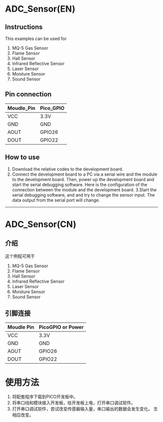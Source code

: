 # ADC_Sensor(EN)
## Instructions
This examples can be used for
1. MQ-5 Gas Sensor
2. Flame Sensor
3. Hall Sensor
4. Infrared Reflective Sensor
5. Laser Sensor
6. Moisture Sensor
7. Sound Sensor
## Pin connection
Moudle_Pin | Pico_GPIO
---|---
VCC | 3.3V
GND | GND
AOUT | GPIO26
DOUT | GPIO22
## How to use
1. Download the relative codes to the development board.
2. Connect the development board to a PC via a serial wire and the
module to the development board. Then, power up the development
board and start the serial debugging software.
Here is the configuration of the connection between the module and the
development board.
3.Start the serial debugging software, and and try to change the sensor input. The data output from the serial port will change.

---

# ADC_Sensor(CN)
## 介绍
这个例程可用于
1. MQ-5 Gas Sensor
2. Flame Sensor
3. Hall Sensor
4. Infrared Reflective Sensor
5. Laser Sensor
6. Moisture Sensor
7. Sound Sensor

## 引脚连接
Moudle Pin | PicoGPIO or Power
---|---
VCC | 3.3V
GND | GND
AOUT | GPIO26
DOUT | GPIO22
# 使用方法
1. 将配套程序下载到PICO开发板中。
2. 将串口线和模块接入开发板，给开发板上电，打开串口调试软件。
3. 打开串口调试软件，尝试改变传感器输入量，串口输出的数据会发生变化。
生相应改变。


